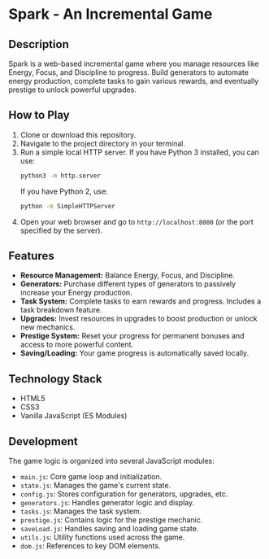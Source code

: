 # Spark - An Incremental Game

## Description

Spark is a web-based incremental game where you manage resources like Energy, Focus, and Discipline to progress. Build generators to automate energy production, complete tasks to gain various rewards, and eventually prestige to unlock powerful upgrades.

## How to Play

1.  Clone or download this repository.
2.  Navigate to the project directory in your terminal.
3.  Run a simple local HTTP server. If you have Python 3 installed, you can use:
    ```bash
    python3 -m http.server
    ```
    If you have Python 2, use:
    ```bash
    python -m SimpleHTTPServer
    ```
4.  Open your web browser and go to `http://localhost:8000` (or the port specified by the server).

## Features

*   **Resource Management:** Balance Energy, Focus, and Discipline.
*   **Generators:** Purchase different types of generators to passively increase your Energy production.
*   **Task System:** Complete tasks to earn rewards and progress. Includes a task breakdown feature.
*   **Upgrades:** Invest resources in upgrades to boost production or unlock new mechanics.
*   **Prestige System:** Reset your progress for permanent bonuses and access to more powerful content.
*   **Saving/Loading:** Your game progress is automatically saved locally.

## Technology Stack

*   HTML5
*   CSS3
*   Vanilla JavaScript (ES Modules)

## Development

The game logic is organized into several JavaScript modules:

*   `main.js`: Core game loop and initialization.
*   `state.js`: Manages the game's current state.
*   `config.js`: Stores configuration for generators, upgrades, etc.
*   `generators.js`: Handles generator logic and display.
*   `tasks.js`: Manages the task system.
*   `prestige.js`: Contains logic for the prestige mechanic.
*   `saveLoad.js`: Handles saving and loading game state.
*   `utils.js`: Utility functions used across the game.
*   `dom.js`: References to key DOM elements. 